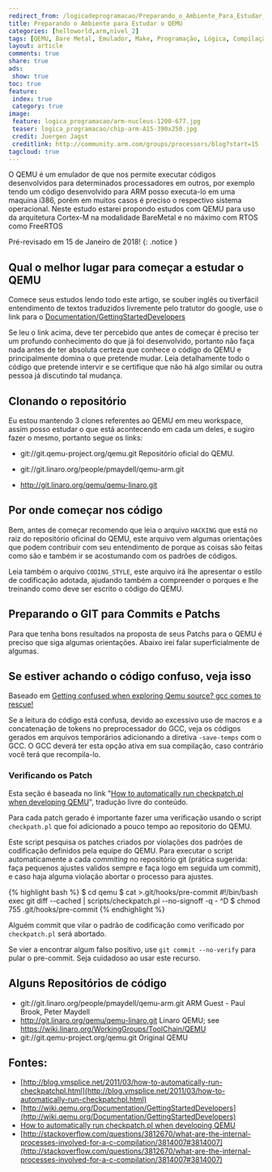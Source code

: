 ```yaml
---
redirect_from: /logicadeprogramacao/Preparando_o_Ambiente_Para_Estudar_o_QEMU/
title: Preparando o Ambiente para Estudar o QEMU
categories: [helloworld,arm,nivel_2]
tags: [QEMU, Bare Metal, Emulador, Make, Programação, Lógica, Compilação, Scripts, Shell, Ferramentas, Tools, Dicas, Algoritmo, Variáveis Automáticas, Variáveis, Variáveis Mágicas, Visibilidade de Variáveis, i386, ARM, virtualização, hiper-v, simulador]
layout: article
comments: true
share: true
ads:
 show: true
toc: true
feature:
 index: true
 category: true
image:
 feature: logica_programacao/arm-nucleus-1200-677.jpg
 teaser: logica_programacao/chip-arm-A15-390x250.jpg
 credit: Juergen Jagst
 creditlink: http://community.arm.com/groups/processors/blog?start=15
tagcloud: true
---
```


O QEMU é um emulador de que nos permite executar códigos desenvolvidos para determinados processadores em outros, por exemplo tendo um código desenvolvido para ARM posso executa-lo em uma maquina i386, porém em muitos casos é preciso o respectivo sistema operacional. Neste estudo estarei propondo estudos com QEMU para uso da arquitetura Cortex-M na modalidade BareMetal e no máximo com RTOS como FreeRTOS

<!--more-->

Pré-revisado em 15 de Janeiro de 2018!
{: .notice }

## Qual o melhor lugar para começar a estudar o QEMU

Comece seus estudos lendo todo este artigo, se souber inglês ou tiverfácil entendimento de textos traduzidos livremente pelo tratutor do google, use o link para o [Documentation/GettingStartedDevelopers](http://wiki.qemu.org/Documentation/GettingStartedDevelopers)

Se leu o link acima, deve ter percebido que antes de começar é preciso ter um profundo conhecimento do que já foi desenvolvido, portanto não faça nada antes de ter absoluta certeza que conhece o código do QEMU e principalmente domina o que pretende mudar. Leia detalhamente todo o código que pretende intervir e se certifique que não há algo similar ou outra pessoa já discutindo tal mudança.

## Clonando o repositório

Eu estou mantendo 3 clones referentes ao QEMU em meu workspace, assim posso estudar o que está acontecendo em cada um deles, e sugiro fazer o mesmo, portanto segue os links:

 * git://git.qemu-project.org/qemu.git
   Repositório oficial do QEMU.
   
 * git://git.linaro.org/people/pmaydell/qemu-arm.git
 
 * http://git.linaro.org/qemu/qemu-linaro.git

## Por onde começar nos código

Bem, antes de começar recomendo que leia o arquivo `HACKING` que está no raiz do repositório oficinal do QEMU, este
arquivo vem algumas orientações que podem contribuir com seu entendimento de porque as coisas são feitas como são e também ir se acostumando com os padrões de códigos.

Leia também o arquivo `CODING_STYLE`, este arquivo irá lhe apresentar o estilo de codificação adotada, ajudando também a compreender o porques e lhe treinando como deve ser escrito o código do QEMU.

## Preparando o GIT para Commits e Patchs

Para que tenha bons resultados na proposta de seus Patchs para o QEMU é preciso que siga algumas orientações. Abaixo irei falar superficialmente de algumas.

## Se estiver achando o código confuso, veja isso

Baseado em [Getting confused when exploring Qemu source? gcc comes to rescue!](http://the-hydra.blogspot.com.br/2011/04/getting-confused-when-exploring-qemu.html)

Se a leitura do código está confusa, devido ao excessivo uso de macros e a concatenação de tokens no preprocessador do GCC, veja os códigos gerados em arquivos temporários adicionando a diretiva `-save-temps` com o GCC. O GCC deverá ter esta opção ativa em sua compilação, caso contrário você terá que recompila-lo.

### Verificando os Patch 

Esta seção é baseada no link "[How to automatically run checkpatch.pl when developing QEMU](http://blog.vmsplice.net/2011/03/how-to-automatically-run-checkpatchpl.html)", tradução livre do conteúdo.

Para cada patch gerado é importante fazer uma verificação usando o script `checkpath.pl` que foi adicionado a pouco tempo ao repositorio do QEMU.

Este script pesquisa os patches criados por violações dos padrões de codificação definidos pela equipe do QEMU. Para executar o script automaticamente a cada _commiting_ no repositório git (prática sugerida: faça pequenos ajustes validos sempre e faça logo em seguida um commit), e caso haja alguma violação abortar o processo para ajustes.

{% highlight bash %}
$ cd qemu
$ cat >.git/hooks/pre-commit
#!/bin/bash
exec git diff --cached | scripts/checkpatch.pl --no-signoff -q -
^D
$ chmod 755 .git/hooks/pre-commit
{% endhighlight %}

Alguém commit que vilar o padrão de codificação como verificado por  `checkpatch.pl` será abortado. 

Se vier a encontrar algum falso positivo, use `git commit --no-verify` para pular o pre-commit. Seja cuidadoso ao usar este recurso.

## Alguns Repositórios de código

 * git://git.linaro.org/people/pmaydell/qemu-arm.git
   ARM Guest - Paul Brook, Peter Maydell
 * http://git.linaro.org/qemu/qemu-linaro.git
   Linaro QEMU; see https://wiki.linaro.org/WorkingGroups/ToolChain/QEMU
 * git://git.qemu-project.org/qemu.git
   Original QEMU

## Fontes:
 
 * [http://blog.vmsplice.net/2011/03/how-to-automatically-run-checkpatchpl.html](http://blog.vmsplice.net/2011/03/how-to-automatically-run-checkpatchpl.html)
 * [http://wiki.qemu.org/Documentation/GettingStartedDevelopers](http://wiki.qemu.org/Documentation/GettingStartedDevelopers)
 * [How to automatically run checkpatch.pl when developing QEMU](http://blog.vmsplice.net/2011/03/how-to-automatically-run-checkpatchpl.html)
 * [http://stackoverflow.com/questions/3812670/what-are-the-internal-processes-involved-for-a-c-compilation/3814007#3814007](http://stackoverflow.com/questions/3812670/what-are-the-internal-processes-involved-for-a-c-compilation/3814007#3814007)
  